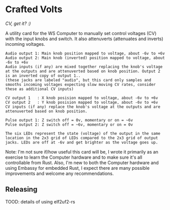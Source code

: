
# Crafted Volts 
*CV, get it? :)*

A utility card for the WS Computer to manually set control voltages (CV)
with the input knobs and switch. It also attenuverts (attenuates and inverts)
incoming voltages.

```text
Audio output 1: Main knob position mapped to voltage, about -6v to +6v
Audio output 2: Main knob (inverted) position mapped to voltage, about -6v to +6v
Audio inputs (if any) are mixed together replacing the knob's voltage at the outputs and are attenuverted based on knob position. Output 2 is an inverted copy of output 1.. 
(these jacks are labeled "audio", but this card only samples and smooths incoming voltages expecting slow moving CV rates, consider these as additional CV inputs)

CV output 1   : X knob posision mapped to voltage, about -6v to +6v
CV output 2   : Y knob posision mapped to voltage, about -6v to +6v
CV inputs (if any) replace the knob's voltage at the outputs and are attenuverted based on knob position. 

Pulse output 1: Z switch off = 0v, momentary or on = ~6v
Pulse output 2: Z switch off = ~6v, momentary or on = 0v

The six LEDs represent the state (voltage) of the output in the same location in the 2x3 grid of LEDs compared to the 2x3 grid of output jacks. LEDs are off at -6v and get brighter as the voltage goes up.
```

Note: I'm not sure if/how useful this card will be, I wrote it primarily as an
exercise to learn the Computer hardware and to make sure it's all controllable
from Rust. Also, I'm new to both the Computer hardware and using Embassy for
embedded Rust, I expect there are many possible improvements and welcome any
recommendations.

## Releasing

TOOD: details of using elf2uf2-rs
